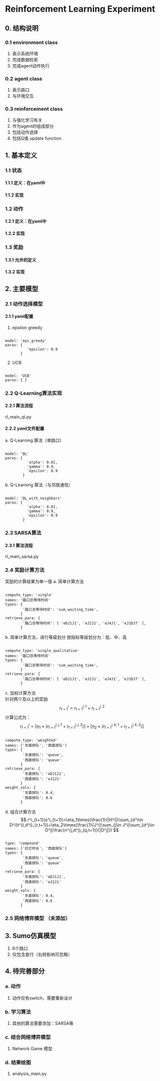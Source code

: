 # Reinforcement Learning Experiment
## 0. 结构说明
### 0.1 environment class
1. 表示系统环境
2. 完成数据检索
3. 完成agent动作执行
### 0.2 agent class
1. 表示路口
2. 与环境交互
### 0.3 reinforcement class
1. 与强化学习有关
2. 作为agent的组成部分
3. 包括动作选择
4. 包括Q值 update function
## 1. 基本定义
### 1.1 状态
#### 1.1.1 定义：在yaml中
#### 1.1.2 实现
### 1.2 动作
#### 1.2.1 定义：在yaml中
#### 1.2.2 实现
### 1.3 奖励
#### 1.3.1 允许的定义
#### 1.3.2 实现
## 2. 主要模型
### 2.1 动作选择模型
#### 2.1.1 yaml配置
1. epsilon greedy  
<pre><code>
model: 'eps_greedy'    
paras: {
          'epsilon': 0.9
       }
</code></pre>

2. UCB 
<pre><code>
model: 'UCB'
paras: { }
</code></pre>
### 2.2 Q-Learning算法实现
#### 2.2.1 算法流程
rl_main_ql.py

#### 2.2.2 yaml文件配置
a. Q-Learning 算法（单路口）
<pre><code>
model: 'QL'
paras: {
          'alpha': 0.01,
          'gamma': 0.9,
          'epsilon': 0.9
        }
</code></pre>
b. Q-Learning 算法（与邻居通信）
<pre><code>
model: 'QL_with_neighbors'
paras: {
          'alpha': 0.01,
          'gamma': 0.9,
          'epsilon': 0.9
        }
</code></pre>
### 2.3 SARSA算法
#### 2.3.1 算法流程
rl_main_sarsa.py
### 2.4 奖励计算方法
奖励的计算结果为单一值
a. 简单计算方法  
<pre><code>
compute_type: 'single'  
names: '路口总等待时间'
types: {
        '路口总等待时间': 'sum_waiting_time',
       }
retrieve_para: {
        '路口总等待时间': [ 'eDJ1J1', 'eJ2J1', 'eJ4J1', 'eJ1DJ7' ],
       }
</code></pre>
b. 简单计算方法，进行等级划分
按指标等级划分为：低、中、高
<pre><code>
compute_type: 'single_qualitative'  
names: '路口总等待时间'
types: {
        '路口总等待时间': 'sum_waiting_time',
       }
retrieve_para: {
        '路口总等待时间': [ 'eDJ1J1', 'eJ2J1', 'eJ4J1', 'eJ1DJ7' ],
       }
</code></pre>
c. 加权计算方法  
针对两个及以上的奖励
$$
r^i_{t+1}=r^{i,1}_{t+1}+r^{i,2}_{t+1}
$$
计算公式为：
$$
r^i_{t+1}=[\eta_1\times(r^{i,j,1}_{t+1}+r^{i,j,2}_{t+1})]+[\eta_2\times(r^{i,k,1}_{t+1}+r^{i,k,2}_{t+1})]
$$

<pre><code>
compute_type: 'weighted'  
names: ['东直排队', '西直排队']
types: {
        '东直排队': 'queue',  
        '西直排队': 'queue'
       }
retrieve_para: {
        '东直排队': 'eDJ1J1',  
        '西直排队': 'eJ2J1'
       }
weight_vals: {
        '东直排队': 0.4,  
        '西直排队': 0.6
       }
</code></pre>
d. 组合计算方法
$$
r^i_{t+1}(s^i_{t+1})=\eta_1\times(\frac{1}{|H^i|}\sum_{d^i\in D^i}t^{i,d^i}_{r,t+1})+\eta_2\times(\frac{1}{J^i}\sum_{j\in J^i}\sum_{d^j\in D^j}\frac{n^{j,d^j}_{q,t+1}}{|D^j|})
$$
<pre><code>
type: 'compound'  
names: ['红灯时长', '西直排队']
types: {
        '东直排队': 'queue',  
        '西直排队': 'queue'
       }
retrieve_para: {
        '东直排队': 'eDJ1J1',  
        '西直排队': 'eJ2J1'
       }
weight_vals: {
        '东直排队': 0.4,  
        '西直排队': 0.6
       }
</code></pre>

### 2.5 网络博弈模型 （未添加）

## 3. Sumo仿真模型
1. 6个路口
2. 仅包含直行（右转影响可忽略）
## 4. 待完善部分
### a. 动作
1. 动作仅有switch，需要重新设计
### b. 学习算法
1. 其他的算法需要添加：SARSA等
### c. 结合网络博弈模型
1. Network Game 模型
### d. 结果绘图
1. analysis_main.py
